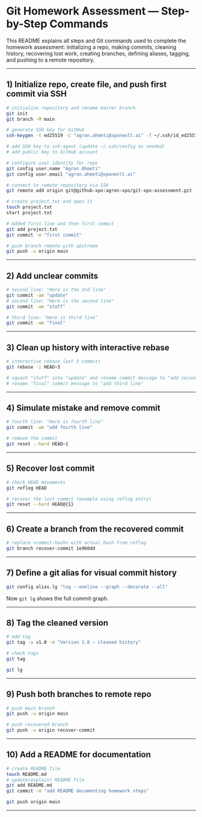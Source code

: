# Git Homework Assessment — Step-by-Step Commands

This README explains all steps and Git commands used to complete the homework assessment: initializing a repo, making commits, cleaning history, recovering lost work, creating branches, defining aliases, tagging, and pushing to a remote repository.

---

## 1) Initialize repo, create file, and push first commit via SSH

```bash
# initialize repository and rename master branch
git init
git branch -M main

# generate SSH key for GitHub
ssh-keygen -t ed25519 -C "agron.ahmeti@xponenlt.ai" -f ~/.ssh/id_ed25519_xpo

# add SSH key to ssh-agent (update ~/.ssh/config as needed)
# add public key to GitHub account

# configure user identity for repo
git config user.name "Agron Ahmeti"
git config user.email "agron.ahmeti@xponenlt.ai"

# connect to remote repository via SSH
git remote add origin git@github-xpo:agron-xpo/git-xpo-assessment.git

# create project.txt and open it
touch project.txt
start project.txt

# Added first line and then first commit
git add project.txt
git commit -m "first commit"

# push branch remote with upstream
git push -u origin main
```

---

## 2) Add unclear commits

```bash
# second line: "Here is the 2nd line"
git commit -am "update"
# second line: "Here is the second line"
git commit -am "stuff"

# third line: "Here is third line"
git commit -am "final"
```

---

## 3) Clean up history with interactive rebase

```bash
# interactive rebase last 3 commits
git rebase -i HEAD~3

# squash "stuff" into "update" and rename commit message to "add second line"
# rename "final" commit message to "add third line"
```

---

## 4) Simulate mistake and remove commit

```bash
# fourth line: "Here is fourth line"
git commit -am "add fourth line"

# remove the commit
git reset --hard HEAD~1
```

---

## 5) Recover lost commit

```bash
# check HEAD movements
git reflog HEAD

# recover the lost commit (example using reflog entry)
git reset --hard HEAD@{1}
```

---

## 6) Create a branch from the recovered commit

```bash
# replace <commit-hash> with actual hash from reflog
git branch recover-commit 1e960dd
```

---

## 7) Define a git alias for visual commit history

```bash
git config alias.lg "log --oneline --graph --decorate --all"
```

Now `git lg` shows the full commit graph.

---

## 8) Tag the cleaned version

```bash
# add tag
git tag -a v1.0 -m "Version 1.0 — cleaned history"

# check tags
git tag

git lg
```

---

## 9) Push both branches to remote repo

```bash
# push main branch
git push -u origin main

# push recovered branch
git push -u origin recover-commit
```

---

## 10) Add a README for documentation

```bash
# create README file
touch README.md
# update(explain) README file
git add README.md
git commit -m "add README documenting homework steps"

git push origin main
```

---

